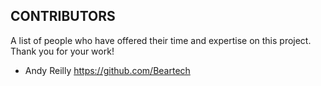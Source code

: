 ## CONTRIBUTORS ##

A list of people who have offered their time and expertise on this project. Thank you for your work!

* Andy Reilly https://github.com/Beartech